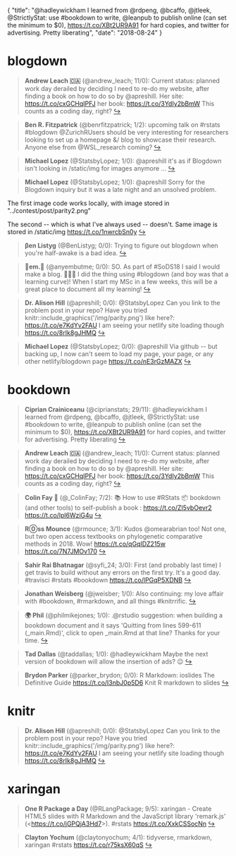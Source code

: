 {
  "title": "@hadleywickham I learned from @rdpeng, @bcaffo, @jtleek, @StrictlyStat: use #bookdown to write, @leanpub to publish online (can set the minimum to $0), https://t.co/XBt2UR9A91 for hard copies, and twitter for advertising. Pretty liberating",
  "date": "2018-08-24"
}

# blogdown

> **Andrew Leach 🇨🇦** (@andrew_leach; 11/0): Current status: planned work day derailed by deciding I need to re-do my website, after finding a book on how to do so by @apreshill. Her site: https://t.co/cxGCHqIPFJ her book: https://t.co/3YdIy2bBmW This counts as a coding day, right?  [&#8618;](https://twitter.com/xieyihui/status/1032649060123996160)

<!-- -->


> **Ben R. Fitzpatrick** (@benrfitzpatrick; 1/2): upcoming talk on #rstats #blogdown @ZurichRUsers should be very interesting for researchers looking to set up a homepage &amp;/ blog to showcase their research. Anyone else from @WSL_research coming?  [&#8618;](https://twitter.com/xieyihui/status/1032550895421140992)

<!-- -->


> **Michael Lopez** (@StatsbyLopez; 1/0): @apreshill it's as if Blogdown isn't looking in /static/img for images anymore ...  [&#8618;](https://twitter.com/xieyihui/status/1032659553639378944)

<!-- -->


> **Michael Lopez** (@StatsbyLopez; 1/0): @apreshill Sorry for the Blogdown inquiry but it was a late night and an unsolved problem. 
>
The first image code works locally, with image stored in 
"../contest/post/parity2.png"
>
The second -- which is what I've always used -- doesn't. Same image is stored in /static/img https://t.co/1nwrcbSn0y  [&#8618;](https://twitter.com/xieyihui/status/1032659346772115456)

<!-- -->


> **βen Listyg** (@BenListyg; 0/0): Trying to figure out blogdown when you're half-awake is a bad idea.  [&#8618;](https://twitter.com/xieyihui/status/1032813401091792898)

<!-- -->


> **🌟em.🌟** (@anyembutme; 0/0): SO. As part of #SoDS18 I said I would make a blog. 🎉🎉🎉 I did the thing using #blogdown (and boy was that a learning curve)! When I start my MSc in a few weeks, this will be a great place to document all my learning!  [&#8618;](https://twitter.com/xieyihui/status/1032755800152911873)

<!-- -->


> **Dr. Alison Hill** (@apreshill; 0/0): @StatsbyLopez Can you link to the problem post in your repo? Have you tried knitr::include_graphics('/img/parity.png') like here?: https://t.co/e7KdYv2FAU
I am seeing your netlify site loading though https://t.co/8rIk8gJHMQ  [&#8618;](https://twitter.com/xieyihui/status/1032699775533993984)

<!-- -->


> **Michael Lopez** (@StatsbyLopez; 0/0): @apreshill Via github -- but backing up, I now can't seem to load my page, your page, or any other netlify/blogdown page https://t.co/nE3rGzMAZX  [&#8618;](https://twitter.com/xieyihui/status/1032676660544512003)

<!-- -->


# bookdown

> **Ciprian Crainiceanu** (@ciprianstats; 29/11): @hadleywickham I learned from @rdpeng, @bcaffo, @jtleek, @StrictlyStat: use #bookdown to write, @leanpub to publish online (can set the minimum to $0), https://t.co/XBt2UR9A91 for hard copies, and twitter for advertising. Pretty liberating  [&#8618;](https://twitter.com/xieyihui/status/1032760146303303681)

<!-- -->


> **Andrew Leach 🇨🇦** (@andrew_leach; 11/0): Current status: planned work day derailed by deciding I need to re-do my website, after finding a book on how to do so by @apreshill. Her site: https://t.co/cxGCHqIPFJ her book: https://t.co/3YdIy2bBmW This counts as a coding day, right?  [&#8618;](https://twitter.com/xieyihui/status/1032649060123996160)

<!-- -->


> **Colin Fay 🤘** (@_ColinFay; 7/2): 📚 How to use #RStats 📦 bookdown (and other tools) to self-publish a book : 
https://t.co/ZI5vbOevr2 https://t.co/lpl6WziG4u  [&#8618;](https://twitter.com/xieyihui/status/1032657540570595328)

<!-- -->


> **R⓪ss Mounce** (@rmounce; 3/1): Kudos @omearabrian too! Not one, but two open access textbooks on phylogenetic comparative methods in 2018. Wow! https://t.co/qGqIDZ215w https://t.co/7N7JMOv170  [&#8618;](https://twitter.com/xieyihui/status/1032546170491551744)

<!-- -->


> **Sahir Rai Bhatnagar** (@syfi_24; 3/0): First (and probably last time) I get travis to build without any errors on the first try. It's a good day. #travisci #rstats #bookdown https://t.co/lPGqP5XDNB  [&#8618;](https://twitter.com/xieyihui/status/1032703431876792320)

<!-- -->


> **Jonathan Weisberg** (@jweisber; 1/0): Also continuing: my love affair with #bookdown, #rmarkdown, and all things #knitrrific.  [&#8618;](https://twitter.com/xieyihui/status/1032695600532217856)

<!-- -->


> **🌍 Phil** (@philmikejones; 1/0): .@rstudio suggestion: when building a bookdown document and it says 'Quitting from lines 599-611 (_main.Rmd)', click to open _main.Rmd at that line? Thanks for your time.  [&#8618;](https://twitter.com/xieyihui/status/1032595815406202881)

<!-- -->


> **Tad Dallas** (@taddallas; 1/0): @hadleywickham Maybe the next version of bookdown will allow the insertion of ads? 😉  [&#8618;](https://twitter.com/xieyihui/status/1032491965315735553)

<!-- -->


> **Brydon Parker** (@parker_brydon; 0/0): R Markdown: ioslides The Definitive Guide https://t.co/I3nbJ0p5D6
Knit R markdown to slides  [&#8618;](https://twitter.com/xieyihui/status/1032620316042973190)

<!-- -->


# knitr

> **Dr. Alison Hill** (@apreshill; 0/0): @StatsbyLopez Can you link to the problem post in your repo? Have you tried knitr::include_graphics('/img/parity.png') like here?: https://t.co/e7KdYv2FAU
I am seeing your netlify site loading though https://t.co/8rIk8gJHMQ  [&#8618;](https://twitter.com/xieyihui/status/1032699775533993984)

<!-- -->


# xaringan

> **One R Package a Day** (@RLangPackage; 9/5): xaringan - Create HTML5 slides with R Markdown and the JavaScript library 'remark.js' (&lt;https://t.co/jGPQjA3Hd7&gt;). #rstats https://t.co/XxkCSSocNn  [&#8618;](https://twitter.com/xieyihui/status/1032575817698697217)

<!-- -->


> **Clayton Yochum** (@claytonyochum; 4/1): tidyverse, rmarkdown, xaringan #rstats https://t.co/r75ksX60qS  [&#8618;](https://twitter.com/xieyihui/status/1032584859183665152)

<!-- -->


